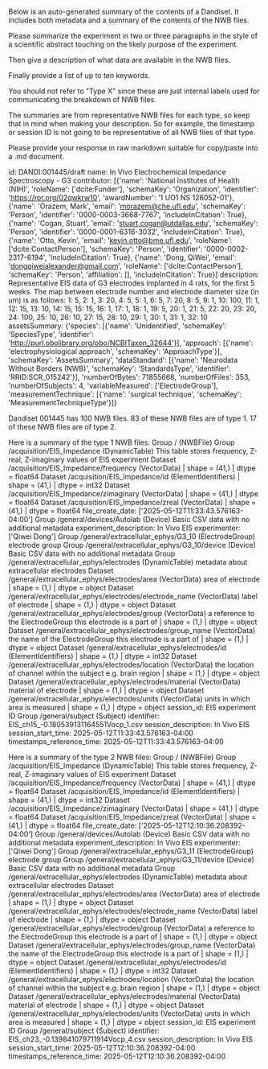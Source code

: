 
Below is an auto-generated summary of the contents of a Dandiset. It includes both metadata and a summary of the contents of the NWB files.

Please summarize the experiment in two or three paragraphs in the style of a scientific abstract touching on the likely purpose of the experiment.

Then give a description of what data are available in the NWB files.

Finally provide a list of up to ten keywords.

You should not refer to "Type X" since these are just internal labels used for communicating the breakdown of NWB files.

The summaries are from representative NWB files for each type, so keep that in mind when making your description. So for example, the timestamp or session ID is not going to be representative of all NWB files of that type.

Please provide your response in raw markdown suitable for copy/paste into a .md document.


id: DANDI:001445/draft
name: In Vivo Electrochemical Impedance Spectroscopy - G3
contributor: [{'name': 'National Institutes of Health (NIH)', 'roleName': ['dcite:Funder'], 'schemaKey': 'Organization', 'identifier': 'https://ror.org/02qwkrw10', 'awardNumber': '1 UO1 NS 126052-01'}, {'name': 'Orazem, Mark', 'email': 'morazem@che.ufl.edu', 'schemaKey': 'Person', 'identifier': '0000-0003-3668-7767', 'includeInCitation': True}, {'name': 'Cogan, Stuart', 'email': 'stuart.cogan@utdallas.edu', 'schemaKey': 'Person', 'identifier': '0000-0001-6316-3032', 'includeInCitation': True}, {'name': 'Otto, Kevin', 'email': 'kevin.otto@bme.ufl.edu', 'roleName': ['dcite:ContactPerson'], 'schemaKey': 'Person', 'identifier': '0000-0002-2317-6194', 'includeInCitation': True}, {'name': 'Dong, QiWei', 'email': 'dongqiweialexander@gmail.com', 'roleName': ['dcite:ContactPerson'], 'schemaKey': 'Person', 'affiliation': [], 'includeInCitation': True}]
description: Representative EIS data of G3 electrodes implanted in 4 rats, for the first 5 weeks. The map between electrode number and electrode diameter size (in um) is as follows:
1: 5, 2: 1, 3: 20, 4: 5, 5: 1, 6: 5, 7: 20, 8: 5, 9: 1, 10: 100,
11: 1, 12: 15, 13: 10, 14: 15, 15: 15, 16: 1, 17: 1, 18: 1, 19: 5, 20: 1,
21: 5, 22: 20, 23: 20, 24: 100, 25: 10, 26: 10, 27: 15, 28: 10, 29: 1, 30: 1, 
31: 1, 32: 10
assetsSummary: {'species': [{'name': 'Unidentified', 'schemaKey': 'SpeciesType', 'identifier': 'http://purl.obolibrary.org/obo/NCBITaxon_32644'}], 'approach': [{'name': 'electrophysiological approach', 'schemaKey': 'ApproachType'}], 'schemaKey': 'AssetsSummary', 'dataStandard': [{'name': 'Neurodata Without Borders (NWB)', 'schemaKey': 'StandardsType', 'identifier': 'RRID:SCR_015242'}], 'numberOfBytes': 71855668, 'numberOfFiles': 353, 'numberOfSubjects': 4, 'variableMeasured': ['ElectrodeGroup'], 'measurementTechnique': [{'name': 'surgical technique', 'schemaKey': 'MeasurementTechniqueType'}]}

Dandiset 001445 has 100 NWB files.
83 of these NWB files are of type 1.
17 of these NWB files are of type 2.


Here is a summary of the type 1 NWB files:
  Group / (NWBFile) 
  Group /acquisition/EIS_Impedance (DynamicTable) This table stores frequency, Z-real, Z-imaginary values of EIS experiment
  Dataset /acquisition/EIS_Impedance/frequency (VectorData)  | shape = (41,) | dtype = float64
  Dataset /acquisition/EIS_Impedance/id (ElementIdentifiers)  | shape = (41,) | dtype = int32
  Dataset /acquisition/EIS_Impedance/zimaginary (VectorData)  | shape = (41,) | dtype = float64
  Dataset /acquisition/EIS_Impedance/zreal (VectorData)  | shape = (41,) | dtype = float64
  file_create_date: ['2025-05-12T11:33:43.576163-04:00']
  Group /general/devices/Autolab (Device) Basic CSV data with no additional metadata
  experiment_description: In Vivo EIS
  experimenter: ['Qiwei Dong']
  Group /general/extracellular_ephys/G3_10 (ElectrodeGroup) electrode group
  Group /general/extracellular_ephys/G3_10/device (Device) Basic CSV data with no additional metadata
  Group /general/extracellular_ephys/electrodes (DynamicTable) metadata about extracellular electrodes
  Dataset /general/extracellular_ephys/electrodes/area (VectorData) area of electrode | shape = (1,) | dtype = object
  Dataset /general/extracellular_ephys/electrodes/electrode_name (VectorData) label of electrode | shape = (1,) | dtype = object
  Dataset /general/extracellular_ephys/electrodes/group (VectorData) a reference to the ElectrodeGroup this electrode is a part of | shape = (1,) | dtype = object
  Dataset /general/extracellular_ephys/electrodes/group_name (VectorData) the name of the ElectrodeGroup this electrode is a part of | shape = (1,) | dtype = object
  Dataset /general/extracellular_ephys/electrodes/id (ElementIdentifiers)  | shape = (1,) | dtype = int32
  Dataset /general/extracellular_ephys/electrodes/location (VectorData) the location of channel within the subject e.g. brain region | shape = (1,) | dtype = object
  Dataset /general/extracellular_ephys/electrodes/material (VectorData) material of electrode | shape = (1,) | dtype = object
  Dataset /general/extracellular_ephys/electrodes/units (VectorData) units in which area is measured | shape = (1,) | dtype = object
  session_id: EIS experiment ID
  Group /general/subject (Subject) 
  identifier: EIS_ch15_-0.180539131164551Vocp_1.csv
  session_description: In Vivo EIS
  session_start_time: 2025-05-12T11:33:43.576163-04:00
  timestamps_reference_time: 2025-05-12T11:33:43.576163-04:00


Here is a summary of the type 2 NWB files:
  Group / (NWBFile) 
  Group /acquisition/EIS_Impedance (DynamicTable) This table stores frequency, Z-real, Z-imaginary values of EIS experiment
  Dataset /acquisition/EIS_Impedance/frequency (VectorData)  | shape = (41,) | dtype = float64
  Dataset /acquisition/EIS_Impedance/id (ElementIdentifiers)  | shape = (41,) | dtype = int32
  Dataset /acquisition/EIS_Impedance/zimaginary (VectorData)  | shape = (41,) | dtype = float64
  Dataset /acquisition/EIS_Impedance/zreal (VectorData)  | shape = (41,) | dtype = float64
  file_create_date: ['2025-05-12T12:10:36.208392-04:00']
  Group /general/devices/Autolab (Device) Basic CSV data with no additional metadata
  experiment_description: In Vivo EIS
  experimenter: ['Qiwei Dong']
  Group /general/extracellular_ephys/G3_11 (ElectrodeGroup) electrode group
  Group /general/extracellular_ephys/G3_11/device (Device) Basic CSV data with no additional metadata
  Group /general/extracellular_ephys/electrodes (DynamicTable) metadata about extracellular electrodes
  Dataset /general/extracellular_ephys/electrodes/area (VectorData) area of electrode | shape = (1,) | dtype = object
  Dataset /general/extracellular_ephys/electrodes/electrode_name (VectorData) label of electrode | shape = (1,) | dtype = object
  Dataset /general/extracellular_ephys/electrodes/group (VectorData) a reference to the ElectrodeGroup this electrode is a part of | shape = (1,) | dtype = object
  Dataset /general/extracellular_ephys/electrodes/group_name (VectorData) the name of the ElectrodeGroup this electrode is a part of | shape = (1,) | dtype = object
  Dataset /general/extracellular_ephys/electrodes/id (ElementIdentifiers)  | shape = (1,) | dtype = int32
  Dataset /general/extracellular_ephys/electrodes/location (VectorData) the location of channel within the subject e.g. brain region | shape = (1,) | dtype = object
  Dataset /general/extracellular_ephys/electrodes/material (VectorData) material of electrode | shape = (1,) | dtype = object
  Dataset /general/extracellular_ephys/electrodes/units (VectorData) units in which area is measured | shape = (1,) | dtype = object
  session_id: EIS experiment ID
  Group /general/subject (Subject) 
  identifier: EIS_ch23_-0.139841079711914Vocp_4.csv
  session_description: In Vivo EIS
  session_start_time: 2025-05-12T12:10:36.208392-04:00
  timestamps_reference_time: 2025-05-12T12:10:36.208392-04:00

